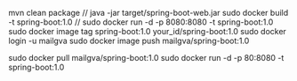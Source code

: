 mvn clean package
// java -jar target/spring-boot-web.jar
sudo docker build -t spring-boot:1.0
// sudo docker run -d -p 8080:8080 -t spring-boot:1.0
sudo docker image tag spring-boot:1.0 your_id/spring-boot:1.0
sudo docker login -u mailgva
sudo docker image push mailgva/spring-boot:1.0

sudo docker pull mailgva/spring-boot:1.0
sudo docker run -d -p 80:8080 -t spring-boot:1.0

